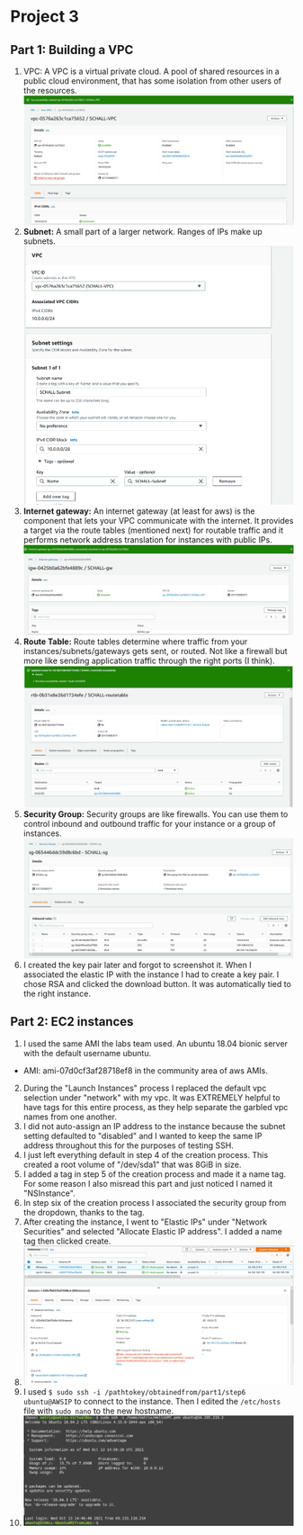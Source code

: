 # Project 3
## Part 1: Building a VPC
1. VPC: A VPC is a virtual private cloud. A pool of shared resources in a public cloud environment, that has some isolation from other users of the resources.<br>
![VPC Created](images/VPC.PNG)<br>
2. **Subnet:** A small part of a larger network. Ranges of IPs make up subnets.<br>
![Subnet Create, or one click away](images/subnet.PNG)<br>
3. **Internet gateway:** An internet gateway (at least for aws) is the component that lets your VPC communicate with the internet. It provides a target via the route tables (mentioned next) for routable traffic and it performs network address translation for instances with public IPs. 
![Creating the gateway and attaching it](images/gatewayandattach.PNG)<br>
4. **Route Table:** Route tables determine where traffic from your instances/subnets/gateways gets sent, or routed. Not like a firewall but more like sending application traffic through the right ports (I think). <br>
![Route table created and attached and associated.](images/step4.PNG)<br>
5. **Security Group:** Security groups are like firewalls. You can use them to control inbound and outbound traffic for your instance or a group of instances.<br>
![Security group created with proper rules and attched](images/secgroupupdate.PNG)<br>
6. I created the key pair later and forgot to screenshot it. When I associated the elastic IP with the instance I had to create a key pair. I chose RSA and clicked the download button. It was automatically tied to the right instance.

## Part 2: EC2 instances
1. I used the same AMI the labs team used. An ubuntu 18.04 bionic server with the default username ubuntu.<br>
- AMI: ami-07d0cf3af28718ef8 in the community area of aws AMIs.<br> 
2. During the "Launch Instances" process I replaced the default vpc selection under "network" with my vpc. It was EXTREMELY helpful to have tags for this entire process, as they help separate the garbled vpc names from one another. 
3. I did not auto-assign an IP address to the instance because the subnet setting defaulted to "disabled" and I wanted to keep the same IP address throughout this for the purposes of testing SSH. 
4. I just left everything default in step 4 of the creation process. This created a root volume of "/dev/sda1" that was 8GiB in size. 
5. I added a tag in step 5 of the creation process and made it a name tag. For some reason I also misread this part and just noticed I named it "NSInstance". 
6. In step six of the creation process I associated the security group from the dropdown, thanks to the tag. 
7. After creating the instance, I went to "Elastic IPs" under "Network Securities" and selected "Allocate Elastic IP address". I added a name tag then clicked create.
8. ![Created Instance](images/createdone.PNG)
9. I used `$ sudo ssh -i /pathtokey/obtainedfrom/part1/step6 ubuntu@AWSIP` to connect to the instance. Then I edited the `/etc/hosts` file with `sudo nano` to the new hostname. 
10. ![Victory, ssh connected](images/SSHsuccess2.PNG)

